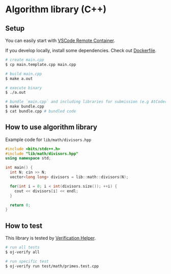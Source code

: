 # Algorithm library (C++)

## Setup

You can easily start with [VSCode Remote Container](https://code.visualstudio.com/docs/remote/containers).

If you develop locally, install some dependencies. Check out [Dockerfile](.devcontainer/Dockerfile).

```bash
# create main.cpp
$ cp main.template.cpp main.cpp

# build main.cpp
$ make a.out

# execute binary
$ ./a.out

# bundle `main.cpp` and including libraries for submission (e.g AtCoder)
$ make bundle.cpp
$ cat bundle.cpp # bundled code
```

## How to use algorithm library

Example code for `lib/math/divisors.hpp`

```cpp
#include <bits/stdc++.h>
#include "lib/math/divisors.hpp"
using namespace std;

int main() {
  int N; cin >> N;
  vector<long long> divisors = lib::math::divisors(N);

  for(int i = 0; i < int(divisors.size()); ++i) {
    cout << divisors[i] << endl;
  }

  return 0;
}
```

## How to test

This library is tested by [Verification Helper](https://github.com/online-judge-tools/verification-helper).

```bash
# run all tests
$ oj-verify all

# run specific test
$ oj-verify run test/math/primes.test.cpp
```
